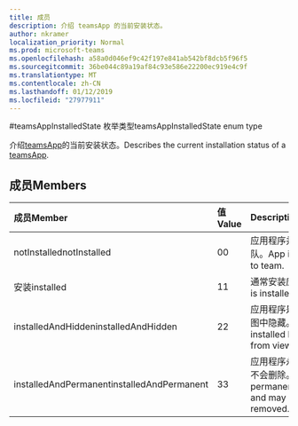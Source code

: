 ```yaml
---
title: 成员
description: 介绍 teamsApp 的当前安装状态。
author: nkramer
localization_priority: Normal
ms.prod: microsoft-teams
ms.openlocfilehash: a58a0d046ef9c42f197e841ab542bf8dcb5f96f5
ms.sourcegitcommit: 36be044c89a19af84c93e586e22200ec919e4c9f
ms.translationtype: MT
ms.contentlocale: zh-CN
ms.lasthandoff: 01/12/2019
ms.locfileid: "27977911"
---
```

#<a name="teamsappinstalledstate-enum-type"></a><span data-ttu-id="fcb07-103">teamsAppInstalledState 枚举类型</span><span class="sxs-lookup"><span data-stu-id="fcb07-103">teamsAppInstalledState enum type</span></span>



<span data-ttu-id="fcb07-104">介绍[teamsApp](teamsapp.md)的当前安装状态。</span><span class="sxs-lookup"><span data-stu-id="fcb07-104">Describes the current installation status of a [teamsApp](teamsapp.md).</span></span>

## <a name="members"></a><span data-ttu-id="fcb07-105">成员</span><span class="sxs-lookup"><span data-stu-id="fcb07-105">Members</span></span>

| <span data-ttu-id="fcb07-106">成员</span><span class="sxs-lookup"><span data-stu-id="fcb07-106">Member</span></span> | <span data-ttu-id="fcb07-107">值</span><span class="sxs-lookup"><span data-stu-id="fcb07-107">Value</span></span>| <span data-ttu-id="fcb07-108">Description</span><span class="sxs-lookup"><span data-stu-id="fcb07-108">Description</span></span> |
|:---------------|:--------|:----------|
|<span data-ttu-id="fcb07-109">notInstalled</span><span class="sxs-lookup"><span data-stu-id="fcb07-109">notInstalled</span></span>|<span data-ttu-id="fcb07-110">0</span><span class="sxs-lookup"><span data-stu-id="fcb07-110">0</span></span>|<span data-ttu-id="fcb07-111">应用程序并不安装到团队。</span><span class="sxs-lookup"><span data-stu-id="fcb07-111">App is not installed to team.</span></span>|
|<span data-ttu-id="fcb07-112">安装</span><span class="sxs-lookup"><span data-stu-id="fcb07-112">installed</span></span>|<span data-ttu-id="fcb07-113">1</span><span class="sxs-lookup"><span data-stu-id="fcb07-113">1</span></span>|<span data-ttu-id="fcb07-114">通常安装应用程序。</span><span class="sxs-lookup"><span data-stu-id="fcb07-114">App is installed normally.</span></span>|
|<span data-ttu-id="fcb07-115">installedAndHidden</span><span class="sxs-lookup"><span data-stu-id="fcb07-115">installedAndHidden</span></span>|<span data-ttu-id="fcb07-116">2</span><span class="sxs-lookup"><span data-stu-id="fcb07-116">2</span></span>|<span data-ttu-id="fcb07-117">应用程序是安装，但从视图中隐藏。</span><span class="sxs-lookup"><span data-stu-id="fcb07-117">App is installed but hidden from view.</span></span>|
|<span data-ttu-id="fcb07-118">installedAndPermanent</span><span class="sxs-lookup"><span data-stu-id="fcb07-118">installedAndPermanent</span></span>|<span data-ttu-id="fcb07-119">3</span><span class="sxs-lookup"><span data-stu-id="fcb07-119">3</span></span>|<span data-ttu-id="fcb07-120">应用程序永久安装，并且不会删除。</span><span class="sxs-lookup"><span data-stu-id="fcb07-120">App is permanently installed and may not be removed.</span></span>|
